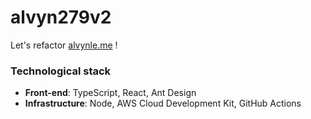 # alvyn279v2
Let's refactor [alvynle.me](https://alvynle.me) !

### Technological stack

 - **Front-end**: TypeScript, React, Ant Design
 - **Infrastructure**: Node, AWS Cloud Development Kit, GitHub Actions
